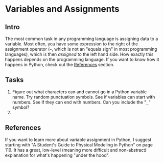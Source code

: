 # Variables and Assignments

## Intro
The most common task in any programming language is assigning data to a variable. Most often, you have some expression to the right of the assignment operator (`=`, which is not an "equals sign" in most programming languages), which is then *assigned* to the left hand side. How exactly this happens depends on the programming language. If you want to know how it happens in Python, check out the [References](#References) section.

## Tasks
1. Figure out what characters can and cannot go in a Python variable name. Try random punctuation symbols. See if variables can start with numbers. See if they can end with numbers. Can you include the "`_`" symbol?
2. 

## References
If you want to learn more about variable assignment in Python, I suggest starting with "A Student's Guide to Physical Modeling in Python" on page 119. It has a great, low-level (meaning more difficult and non-abstract) explanation for what's happening "under the hood".